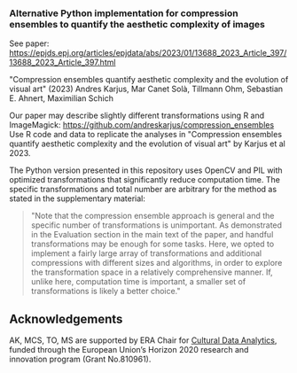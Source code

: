 ### Alternative Python implementation for compression ensembles to quantify the aesthetic complexity of images

See paper: https://epjds.epj.org/articles/epjdata/abs/2023/01/13688_2023_Article_397/13688_2023_Article_397.html

"Compression ensembles quantify aesthetic complexity and the evolution of visual art" (2023)
Andres Karjus, Mar Canet Solà, Tillmann Ohm, Sebastian E. Ahnert, Maximilian Schich

Our paper may describe slightly different transformations using R and ImageMagick: 
https://github.com/andreskarjus/compression_ensembles 
Use R code and data to replicate the analyses in "Compression ensembles quantify aesthetic complexity and the evolution of visual art" by Karjus et al 2023.

The Python version presented in this repository uses OpenCV and PIL with optimized transformations that significantly reduce computation time. 
The specific transformations and total number are arbitrary for the method as stated in the supplementary material:

>"Note that the compression ensemble approach is general and the specific number of transformations is unimportant. As demonstrated in the Evaluation section in the main text of the paper, and handful transformations may be enough for some tasks. Here, we opted to implement a fairly large array of transformations and additional compressions with different sizes and algorithms, in order to explore the transformation space in a relatively comprehensive manner. If, unlike here, computation time is important, a smaller set of transformations is likely a better choice."

## Acknowledgements
AK, MCS, TO, MS are supported by ERA Chair for <a href="https://cudan.tlu.ee/" target="_blank">Cultural Data Analytics</a>, funded through the European Union’s Horizon 2020 research and innovation program (Grant No.810961).
